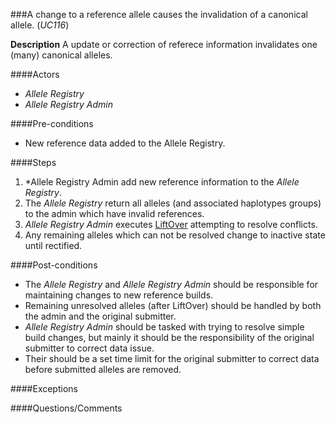 ###A change to a reference allele causes the invalidation of a canonical allele. (*UC116*)

**Description**
A update or correction of referece information invalidates one (many) canonical alleles.

####Actors
- *Allele Registry*
- *Allele Registry Admin*

####Pre-conditions
- New reference data added to the Allele Registry.

####Steps
1. *Allele Registry Admin add new reference information to the *Allele Registry*.
2. The *Allele Registry* return all alleles (and associated haplotypes groups) to the admin which have invalid references.
3. *Allele Registry Admin* executes [LiftOver](http://genome.sph.umich.edu/wiki/LiftOver) attempting to resolve conflicts.
4. Any remaining alleles which can not be resolved change to inactive state until rectified.

####Post-conditions
- The *Allele Registry* and *Allele Registry Admin* should be responsible for maintaining changes to new reference builds.
- Remaining unresolved alleles (after LiftOver) should be handled by both the admin and the original submitter.
- *Allele Registry Admin* should be tasked with trying to resolve simple build changes, but mainly it should be the responsibility of the original submitter to correct data issue.
- Their should be a set time limit for the original submitter to correct data before submitted alleles are removed.

####Exceptions

####Questions/Comments

